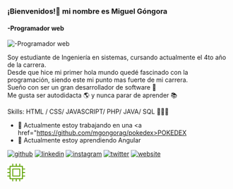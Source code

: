 
### ¡Bienvenidos!👋 mi nombre es Miguel Góngora
#### -Programador web
![-Programador web](https://s3.amazonaws.com/media-p.slid.es/uploads/20063/images/5199408/front-end-developers-openings-1.gif)

Soy estudiante de Ingeniería en sistemas, cursando actualmente el 4to año de la carrera. <br>
Desde que hice mi primer hola mundo quedé fascinado con la programación, siendo este mi punto mas fuerte de mi carrera.<br>
Sueño con ser un gran desarrollador de software 🚀<br>
Me gusta ser autodidacta 🌎 y nunca parar de aprender 📚


Skills: HTML / CSS/ JAVASCRIPT/ PHP/ JAVA/ SQL 👨🏽‍💻

- 🔭 Actualmente estoy trabajando en una <a href="https://github.com/mgongorag/pokedex>POKEDEX</a>
- 🌱 Actualmente estoy aprendiendo Angular


[<img src='https://cdn.jsdelivr.net/npm/simple-icons@3.0.1/icons/github.svg' alt='github' height='40'>](https://github.com/https://github.com/mgongorag/)  [<img src='https://cdn.jsdelivr.net/npm/simple-icons@3.0.1/icons/linkedin.svg' alt='linkedin' height='40'>](https://www.linkedin.com/in/https://www.linkedin.com/in/miguel-g%C3%B3ngora-a6649117b/?originalSubdomain=gt/)  [<img src='https://cdn.jsdelivr.net/npm/simple-icons@3.0.1/icons/instagram.svg' alt='instagram' height='40'>](https://www.instagram.com/https://www.instagram.com/mgongora_/)  [<img src='https://cdn.jsdelivr.net/npm/simple-icons@3.0.1/icons/twitter.svg' alt='twitter' height='40'>](https://twitter.com/https://twitter.com/mgongora_)  [<img src='https://cdn.jsdelivr.net/npm/simple-icons@3.0.1/icons/icloud.svg' alt='website' height='40'>](https://mgongorag.github.io/website/)  

<a href='https://docs.github.com/en/developers'><img src='https://raw.githubusercontent.com/acervenky/animated-github-badges/master/assets/devbadge.gif' width='40' height='40'></a> 
